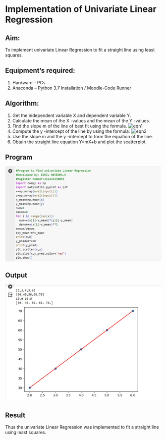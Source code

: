# Implementation of Univariate Linear Regression
## Aim:
To implement univariate Linear Regression to fit a straight line using least squares.
## Equipment’s required:
1.	Hardware – PCs
2.	Anaconda – Python 3.7 Installation / Moodle-Code Runner
## Algorithm:
1.	Get the independent variable X and dependent variable Y.
2.	Calculate the mean of the X -values and the mean of the Y -values.
3.	Find the slope m of the line of best fit using the formula.
 ![eqn1](./eq1.jpg)
4.	Compute the y -intercept of the line by using the formula:
![eqn2](./eq2.jpg)  
5.	Use the slope m and the y -intercept to form the equation of the line.
6.	Obtain the straight line equation Y=mX+b and plot the scatterplot.
## Program
![alt text](<WhatsApp Image 2024-04-27 at 14.11.53_f9032fa4.jpg>)
## Output
![alt text](<WhatsApp Image 2024-04-27 at 22.16.37_6eeb24e4.jpg>)
## Result
Thus the univariate Linear Regression was implemented to fit a straight line using least squares.
